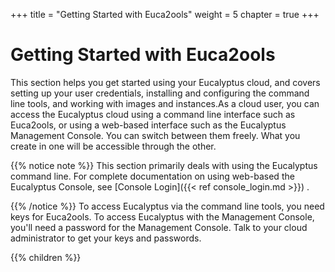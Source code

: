+++
title = "Getting Started with Euca2ools"
weight = 5
chapter = true
+++


# Getting Started with Euca2ools
This section helps you get started using your Eucalyptus cloud, and covers setting up your user credentials, installing and configuring the command line tools, and working with images and instances.As a cloud user, you can access the Eucalyptus cloud using a command line interface such as Euca2ools, or using a web-based interface such as the Eucalyptus Management Console. You can switch between them freely. What you create in one will be accessible through the other. 


{{% notice note %}}
This section primarily deals with using the Eucalyptus command line. For complete documentation on using web-based the Eucalyptus Console, see [Console Login]({{< ref console_login.md >}}) . 


{{% /notice %}}
To access Eucalyptus via the command line tools, you need keys for Euca2ools. To access Eucalyptus with the Management Console, you'll need a password for the Management Console. Talk to your cloud administrator to get your keys and passwords. 



{{% children %}}
